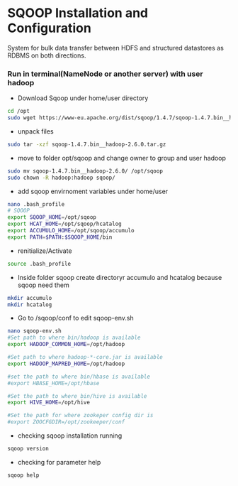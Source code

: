 # SQOOP Installation and Configuration
System for bulk data transfer between HDFS and structured datastores as RDBMS on both directions.

### Run in terminal(NameNode or another server) with user hadoop

* Download Sqoop under home/user directory
```bash
cd /opt
sudo wget https://www-eu.apache.org/dist/sqoop/1.4.7/sqoop-1.4.7.bin__hadoop-2.6.0.tar.gz
```

* unpack files
```bash
sudo tar -xzf sqoop-1.4.7.bin__hadoop-2.6.0.tar.gz 
```

* move to folder opt/sqoop and change owner to group and user hadoop
```bash
sudo mv sqoop-1.4.7.bin__hadoop-2.6.0/ /opt/sqoop
sudo chown -R hadoop:hadoop sqoop/
```

*  add sqoop envirnoment variables under home/user
```bash
nano .bash_profile
# SQOOP
export SQOOP_HOME=/opt/sqoop
export HCAT_HOME=/opt/sqoop/hcatalog
export ACCUMULO_HOME=/opt/sqoop/accumulo
export PATH=$PATH:$SQOOP_HOME/bin
```

* renitialize/Activate
```bash
source .bash_profile
```

* Inside folder sqoop create directoryr accumulo and hcatalog because sqoop need them
```bash
mkdir accumulo
mkdir hcatalog
```

* Go to /sqoop/conf to edit sqoop-env.sh
```bash
nano sqoop-env.sh
#Set path to where bin/hadoop is available
export HADOOP_COMMON_HOME=/opt/hadoop

#Set path to where hadoop-*-core.jar is available
export HADOOP_MAPRED_HOME=/opt/hadoop

#set the path to where bin/hbase is available
#export HBASE_HOME=/opt/hbase

#Set the path to where bin/hive is available
export HIVE_HOME=/opt/hive

#Set the path for where zookeper config dir is
#export ZOOCFGDIR=/opt/zookeeper/conf
```

* checking sqoop installation running
```bash
sqoop version 
```

* checking for parameter help
```bash
sqoop help 
```
